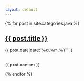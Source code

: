 ```yaml
---
layout: default
---
```


{% for post in site.categories.java %}


<div class="posts">
    <div class="post">
    <h2> <a href="{{ post.url|prepend: site.baseurl }}">{{ post.title }}</a></h2>
    <p>{{ post.date|date:"%d.%m.%Y" }}</p>
    <br>
    {{ post.content }}
    </div>
</div>


{% endfor %}